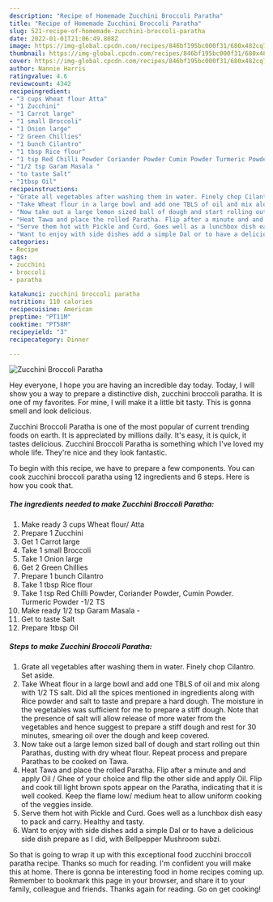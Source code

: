 ```yaml
---
description: "Recipe of Homemade Zucchini Broccoli Paratha"
title: "Recipe of Homemade Zucchini Broccoli Paratha"
slug: 521-recipe-of-homemade-zucchini-broccoli-paratha
date: 2022-01-01T21:06:49.808Z
image: https://img-global.cpcdn.com/recipes/846bf195bc000f31/680x482cq70/zucchini-broccoli-paratha-recipe-main-photo.jpg
thumbnail: https://img-global.cpcdn.com/recipes/846bf195bc000f31/680x482cq70/zucchini-broccoli-paratha-recipe-main-photo.jpg
cover: https://img-global.cpcdn.com/recipes/846bf195bc000f31/680x482cq70/zucchini-broccoli-paratha-recipe-main-photo.jpg
author: Nannie Harris
ratingvalue: 4.6
reviewcount: 4342
recipeingredient:
- "3 cups Wheat flour Atta"
- "1 Zucchini"
- "1 Carrot large"
- "1 small Broccoli"
- "1 Onion large"
- "2 Green Chillies"
- "1 bunch Cilantro"
- "1 tbsp Rice flour"
- "1 tsp Red Chilli Powder Coriander Powder Cumin Powder Turmeric Powder 12 TS"
- "1/2 tsp Garam Masala "
- "to taste Salt"
- "1tbsp Oil"
recipeinstructions:
- "Grate all vegetables after washing them in water. Finely chop Cilantro. Set aside."
- "Take Wheat flour in a large bowl and add one TBLS of oil and mix along with 1/2 TS salt. Did all the spices mentioned in ingredients along with Rice powder and salt to taste and prepare a hard dough. The moisture in the vegetables was sufficient for me to prepare a stiff dough. Note that the presence of salt will allow release of more water from the vegetables and hence suggest to prepare a stiff dough and rest for 30 minutes, smearing oil over the dough and keep covered."
- "Now take out a large lemon sized ball of dough and start rolling out thin Parathas, dusting with dry wheat flour. Repeat process and prepare Parathas to be cooked on Tawa."
- "Heat Tawa and place the rolled Paratha. Flip after a minute and and apply Oil / Ghee of your choice and flip the other side and apply Oil. Flip and cook till light brown spots appear on the Paratha, indicating that it is well cooked. Keep the flame low/ medium heat to allow uniform cooking of the veggies inside."
- "Serve them hot with Pickle and Curd. Goes well as a lunchbox dish easy to pack and carry. Healthy and tasty."
- "Want to enjoy with side dishes add a simple Dal or to have a delicious side dish prepare as I did, with Bellpepper Mushroom subzi."
categories:
- Recipe
tags:
- zucchini
- broccoli
- paratha

katakunci: zucchini broccoli paratha 
nutrition: 110 calories
recipecuisine: American
preptime: "PT11M"
cooktime: "PT58M"
recipeyield: "3"
recipecategory: Dinner

---
```



![Zucchini Broccoli Paratha](https://img-global.cpcdn.com/recipes/846bf195bc000f31/680x482cq70/zucchini-broccoli-paratha-recipe-main-photo.jpg)

Hey everyone, I hope you are having an incredible day today. Today, I will show you a way to prepare a distinctive dish, zucchini broccoli paratha. It is one of my favorites. For mine, I will make it a little bit tasty. This is gonna smell and look delicious.



Zucchini Broccoli Paratha is one of the most popular of current trending foods on earth. It is appreciated by millions daily. It's easy, it is quick, it tastes delicious. Zucchini Broccoli Paratha is something which I've loved my whole life. They're nice and they look fantastic.


To begin with this recipe, we have to prepare a few components. You can cook zucchini broccoli paratha using 12 ingredients and 6 steps. Here is how you cook that.

<!--inarticleads1-->

##### The ingredients needed to make Zucchini Broccoli Paratha:

1. Make ready 3 cups Wheat flour/ Atta
1. Prepare 1 Zucchini
1. Get 1 Carrot large
1. Take 1 small Broccoli
1. Take 1 Onion large
1. Get 2 Green Chillies
1. Prepare 1 bunch Cilantro
1. Take 1 tbsp Rice flour
1. Take 1 tsp Red Chilli Powder, Coriander Powder, Cumin Powder. Turmeric Powder -1/2 TS
1. Make ready 1/2 tsp Garam Masala -
1. Get to taste Salt
1. Prepare 1tbsp Oil




<!--inarticleads2-->

##### Steps to make Zucchini Broccoli Paratha:

1. Grate all vegetables after washing them in water. Finely chop Cilantro. Set aside.
1. Take Wheat flour in a large bowl and add one TBLS of oil and mix along with 1/2 TS salt. Did all the spices mentioned in ingredients along with Rice powder and salt to taste and prepare a hard dough. The moisture in the vegetables was sufficient for me to prepare a stiff dough. Note that the presence of salt will allow release of more water from the vegetables and hence suggest to prepare a stiff dough and rest for 30 minutes, smearing oil over the dough and keep covered.
1. Now take out a large lemon sized ball of dough and start rolling out thin Parathas, dusting with dry wheat flour. Repeat process and prepare Parathas to be cooked on Tawa.
1. Heat Tawa and place the rolled Paratha. Flip after a minute and and apply Oil / Ghee of your choice and flip the other side and apply Oil. Flip and cook till light brown spots appear on the Paratha, indicating that it is well cooked. Keep the flame low/ medium heat to allow uniform cooking of the veggies inside.
1. Serve them hot with Pickle and Curd. Goes well as a lunchbox dish easy to pack and carry. Healthy and tasty.
1. Want to enjoy with side dishes add a simple Dal or to have a delicious side dish prepare as I did, with Bellpepper Mushroom subzi.




So that is going to wrap it up with this exceptional food zucchini broccoli paratha recipe. Thanks so much for reading. I'm confident you will make this at home. There is gonna be interesting food in home recipes coming up. Remember to bookmark this page in your browser, and share it to your family, colleague and friends. Thanks again for reading. Go on get cooking!
